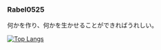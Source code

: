 ### Rabel0525
何かを作り、何かを生かせることができればうれしい。

[![Top Langs](https://github-readme-stats.vercel.app/api/top-langs/?username=Rabel0525)](https://github.com/anuraghazra/github-readme-stats)
